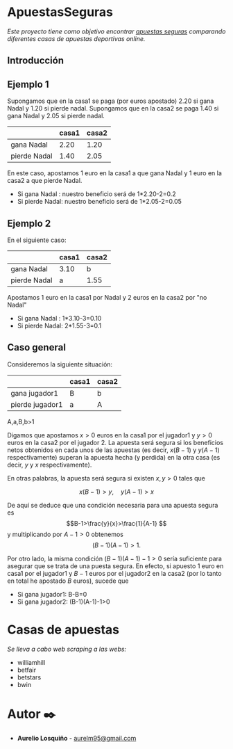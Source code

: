 # ApuestasSeguras

_Este proyecto tiene como objetivo encontrar [apuestas seguras](https://es.wikipedia.org/wiki/Surebet) comparando diferentes casas de apuestas deportivas online._

## Introducción

## Ejemplo 1

Supongamos que en la casa1 se paga (por euros apostado) 2.20 si gana Nadal y 1.20 si pierde nadal. Supongamos que en la casa2 se paga 1.40 si gana Nadal y 2.05 si pierde nadal.

|	            | casa1 | casa2 |
|-------------|-------|-------|
|gana Nadal   | 2.20  | 1.20  |
|pierde Nadal | 1.40  | 2.05  |

En este caso, apostamos 1 euro en la casa1 a que gana Nadal y 1 euro en la casa2 a que pierde Nadal.
- Si gana Nadal  : nuestro beneficio será de 1*2.20-2=0.2
- Si pierde Nadal: nuestro beneficio será de 1*2.05-2=0.05

## Ejemplo 2
En el siguiente caso:

|	            | casa1 | casa2 |
|-------------|-------|-------|
|gana Nadal   | 3.10  |   b   |
|pierde Nadal |   a   | 1.55  |

Apostamos 1 euro en la casa1 por Nadal y 2 euros en la casa2 por "no Nadal"
- Si gana Nadal  : 1*3.10-3=0.10
- Si pierde Nadal: 2*1.55-3=0.1

## Caso general
Consideremos la siguiente situación:

|	      	    | casa1 | casa2 |
|-------------|-------|-------|
|gana jugador1   |   B   |   b   |
|pierde jugador1 |   a   |   A   |

A,a,B,b>1

Digamos que apostamos $x>0$ euros en la casa1 por el jugador1 y $y>0$ euros en la casa2 por el jugador 2. La apuesta será segura si los beneficios netos obtenidos en cada unos de las apuestas (es decir, $x(B-1)$ y $y(A-1)$ respectivamente) superan la apuesta hecha (y perdida) en la otra casa (es decir, $y$ y $x$ respectivamente).

En otras palabras, la apuesta será segura si existen $x,y>0$ tales que

$$x(B-1)>y,\quad y(A-1)>x $$

De aquí se deduce que una condición necesaria para una apuesta segura es
$$B-1>\frac{y}{x}>\frac{1}{A-1} $$
y multiplicando por $A-1>0$ obtenemos
$$(B-1)(A-1)>1. $$

Por otro lado, la misma condición $(B-1)(A-1)-1>0$ sería suficiente para asegurar que se trata de una puesta segura. En efecto, si apuesto $1$ euro en casa1 por el jugador1 y $B-1$ euros por el jugador2 en la casa2 (por lo tanto en total he apostado $B$ euros), sucede que
- Si gana jugador1: B-B=0
- Si gana jugador2: (B-1)(A-1)-1>0


# Casas de apuestas
_Se lleva a cabo web scraping a las webs:_

- williamhill
- betfair
- betstars
- bwin


# Autor ✒️

* **Aurelio Losquiño**  - aurelm95@gmail.com

[//]: # (Plantilla para el readme: https://gist.github.com/Villanuevand/6386899f70346d4580c723232524d35a) 

[//]: # (Para editar el readme: https://pandao.github.io/editor.md/en.html) 



